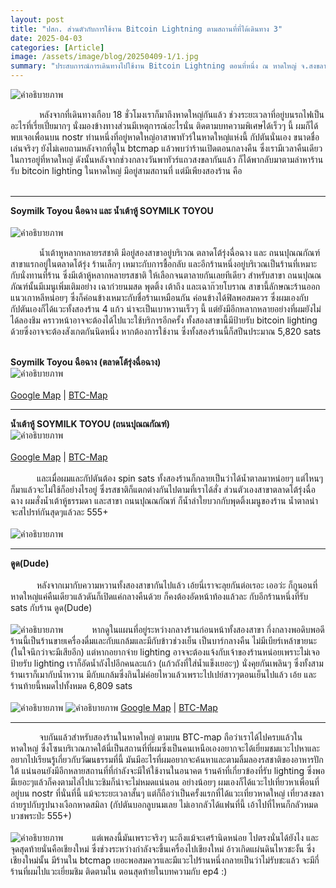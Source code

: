 ```yaml
---
layout: post
title: "ปสก. ส่วนตัวกับการใช้งาน Bitcoin Lightning ตามสถานที่ที่ได้เดินทาง 3"
date: 2025-04-03
categories: [Article]
image: /assets/image/blog/20250409-1/1.jpg
summary: "ประสบการณ์การเดินทางไปใช้งาน Bitcoin Lightning ตอนที่หนึ่ง ณ หาดใหญ่ จ.สงขลา จะเป็นยังไงติดตามกัน"
---
```


<img src="{{ '/assets/image/blog/20250409-1/1.jpg' | relative_url }}"
     alt="คำอธิบายภาพ"
     class="mx-auto rounded-xl mb-6"
     loading="lazy">

&ensp;&ensp;&ensp;&ensp;&ensp;&ensp; หลังจากที่เดินทางเกือบ 18 ชั่วโมงเราก็มาถึงหาดใหญ่กันแล้ว ช่วงระยะเวลาที่อยู่บนรถไฟเป็นอะไรที่เรี่ยเปี่ยมากๆ นั่งมองข้างทางส่วนมีเหตุการณ์อะไรนั่น ติดตามบทความพิเศษได้เร็วๆ นี้ ผมก็ได้พบเจอเพื่อนบน nostr ท่านหนึ่งที่อยู่หาดใหญ่อาสาพาทัวร์ในหาดใหญ่แห่งนี้ กัปตันนั่นเอง ขนาดชื่อเล่นจริงๆ ยังไม่เคยถามหลังจากที่ดูใน btcmap แล้วพบว่าร้านเปิดตอนกลางคืน ซึ่งเรามีเวลาคืนเดียวในการอยู่ที่หาดใหญ่ ดังนั้นหลังจากช่วงกลางวันพาทัวร์แถวสงขลากันแล้ว ก็ได้พากลับมาตามล่าหาร้านรับ bitcoin lighting ในหาดใหญ่ มีอยู่สามสถานที่ แต่มีเพียงสองร้าน คือ
<br><br>

<hr class="my-5">

<b class="text-xl mb-2">Soymilk Toyou ฉือฉาง และ น้ำเต้าหู้ SOYMILK TOYOU</b>
<br><br>
<img src="{{ '/assets/image/blog/20250409-1/2.jpg' | relative_url }}"
     alt="คำอธิบายภาพ"
     class="mx-auto rounded-xl mb-6"
     loading="lazy">

&ensp;&ensp;&ensp;&ensp;&ensp;&ensp; น้ำเต้าหูหลากหลายรสชาติ มีอยู่สองสาขาอยู่บริเวณ ตลาดโต้รุ่งฉื่อฉาง และ ถนนปุณณกัณฑ์ สาขาแรกอยู่ในตลาดโต้รุ่ง ร้านเล็กๆ เหมาะกับการชื้อกลับ และอีกร้านหนึ่งอยู่บริเวณเป็นร้านที่เหมาะกับนั่งทานที่ร้าน ซึ่งมีเต้าหู้หลากหลายรสชาติ ให้เลือกจนตาลายกันเลยทีเดียว สำหรับสาขา ถนนปุณณภัณฑ์นั้นมีเมนูเพิ่มเติมอย่าง เฉาก๋วยนมสด พุดติ้ง เต้าถึง และเฉาก๊วยโบราณ สาขานี้ลักษณะร้านออกแนวเกาหลีหน่อยๆ ซึ่งก็ค่อนข้างเหมาะกับชื่อร้านเหมือนกัน ค่อนข้างได้ฟิลพอสมควร ซึ่งผมเองกับกัปตันเองก็ได้แวะทั้งสองร้าน 4 แก้ว น่าจะเป็นเบาหวานเร็วๆ นี้ แต่ยังมีอีกหลากหลายอย่างที่ผมยังไม่ได้ลองชิม คราวหน้าอาจจะต้องได้ไปแวะใช้บริการอีกครั้ง ทั้งสองสาขานี้มีป้ายรับ bitcoin lighting ด้วยซึ่งอาจจะต้องสังเกตกันนิดหนึ่ง หากต้องการใช้งาน ซึ่งทั้งสองร้านนี้ก็สปีนประมาณ 5,820 sats
<br><br>

<div class="text-md mb-2"><b>Soymilk Toyou ฉือฉาง (ตลาดโต้รุ่งฉื่อฉาง)</b></div>
<img src="{{ '/assets/image/blog/20250409-1/3.jpg' | relative_url }}"
     alt="คำอธิบายภาพ"
     class="mx-auto rounded-xl"
     loading="lazy">
<br><br>
<a href="https://maps.app.goo.gl/1PUVX3wkuzLBrQjw7" target="_blank" class="rounded-sm bg-gray-400 px-2 py-2 text-white">Google Map</a> | 
<a href="https://btcmap.org/merchant/node:12351330907" target="_blank" class="rounded-sm px-2 py-2 bg-gray-400 text-white">BTC-Map</a>
<hr class="my-5">
<div class="text-md mb-2"><b>น้ำเต้าหู้ SOYMILK TOYOU (ถนนปุณณกัณฑ์)</b></div>
<img src="{{ '/assets/image/blog/20250409-1/4.jpg' | relative_url }}"
     alt="คำอธิบายภาพ"
     class="mx-auto rounded-xl"
     loading="lazy">
<br><br>
<a href="https://maps.app.goo.gl/FFaZSXKEvGwKvrwZ7" target="_blank" class="rounded-sm bg-gray-400 px-2 py-2 text-white">Google Map</a> | 
<a href="https://btcmap.org/merchant/node:12346018233" target="_blank" class="rounded-sm px-2 py-2 bg-gray-400 text-white">BTC-Map</a>
<br><br>
&ensp;&ensp;&ensp;&ensp;&ensp;&ensp;และเมื่อผมและกัปตันต้อง spin sats ทั้งสองร้านก็กลายเป็นว่าได้น้ำตาลมาหน่อยๆ แต่ไหนๆก็มาแล้วจะไม่ใช้ก็อย่างไรอยู่ ซึ่งรสชาติก็แตกต่างกันไปตามที่เราได้สั่ง ส่วนตัวเองสาขาตลาดโต้รุ่งฉื่อฉาง ผมสั่งน้ำเต้าหู้ธรรมดา และสาขา ถนนปุณณกัณฑ์ ก็น้ำลำใยบวกกับพุดติ้งเมนูของร้าน น้ำตาลน่าจะสไปรท์กันสุดๆแล้วละ 555+
<br><br>
<img src="{{ '/assets/image/blog/20250409-1/5.jpg' | relative_url }}"
     alt="คำอธิบายภาพ"
     class="mx-auto rounded-xl"
     loading="lazy">
<hr class="my-5">
<b class="text-xl mb-2">ดูด(Dude)</b>
<br><br>
&ensp;&ensp;&ensp;&ensp;&ensp;&ensp;หลังจากเมากับความหวานทั้งสองสาขากันไปแล้ว เอ้ยนี่เราจะลุยกันต่อเรอะ เออว่ะ ก็กูนอนที่หาดใหญ่แค่คืนเดียวแล้วดันก็เปิดแค่กลางคืนด้วย ก็คงต้องอัดหน้าท้องแล้วละ กับอีกร้านหนึ่งที่รับ sats กับร้าน ดูด(Dude)
<br><br>
<img src="{{ '/assets/image/blog/20250409-1/6.jpg' | relative_url }}"
     alt="คำอธิบายภาพ"
     class="mx-auto rounded-xl mb-6"
     loading="lazy">
&ensp;&ensp;&ensp;&ensp;&ensp;&ensp;หากดูในแผนที่อยู่ระหว่างกลางร้านก่อนหน้าทั้งสองสาขา กึ่งกลางพอดิบพอดี ร้านนี้เป็นร้านขายเครื่องดื่มและกับแกล้มและมีกับข้าวช่วงเย็น เป็นบาร์กลางคืน ไม่มีเบียร์เหล้าขายนะ (ในใจนึกว่าจะมีเสียอีก) แต่หากอยากจ่าย lighting อาจจะต้องแจ้งกับเจ้าของร้านหน่อยเพราะไม่เจอป้ายรับ lighting เราก็อัดน้ำถังไปอีกคนละแก้ว (แก้วถังที่ใส่น้ำแข็งเยอะๆ) นั่งคุยกันเพลินๆ ซึ่งทั้งสามร้านเราก็เมากับน้ำหวาน มีกับแกล้มซึ่งกินไม่ค่อยไหวแล้วเพราะไปเปย์สาวๆตอนเย็นไปแล้ว เอ้ย และร้านท้ายนี้หมดไปทั้งหมด 6,809 sats
<br><br>
<img src="{{ '/assets/image/blog/20250409-1/7.jpg' | relative_url }}"
     alt="คำอธิบายภาพ"
     class="mx-auto rounded-xl mb-6"
     loading="lazy">
<img src="{{ '/assets/image/blog/20250409-1/8.jpg' | relative_url }}"
     alt="คำอธิบายภาพ"
     class="mx-auto rounded-xl mb-6"
     loading="lazy">
<a href="https://maps.app.goo.gl/41Tsj4GLWvm7M6TC6" target="_blank" class="rounded-sm bg-gray-400 px-2 py-2 text-white">Google Map</a> | 
<a href="https://btcmap.org/merchant/node:12478715046" target="_blank" class="rounded-sm px-2 py-2 bg-gray-400 text-white">BTC-Map</a>
<hr class="my-5">
&ensp;&ensp;&ensp;&ensp;&ensp;&ensp; จบกันแล้วสำหรับสองร้านในหาดใหญ่ ตามบน BTC-map ถือว่าเราได้ไปครบแล้วในหาดใหญ่ ซึ่งโซนบริเวณภาคใต้นี่เป็นสถานที่ที่ผมซึ่งเป็นคนเหนือเองอยากจะได้เยี่ยมชมแวะไปหาและอยากไปเรียนรู้เกี่ยวกับวัฒนธรรมที่นี้ มันมีอะไรที่ผมอยากจะค้นหาและตามลิ้มลองรสชาติของอาหารปักใต้ แน่นอนยังมีอีกหลายสถานที่ที่กำลังจะมีให้ใช้งานในอนาคต ร้านค้าที่เกี่ยวข้องที่รับ lighting ซึ่งพอมีเยอะๆแล้วก็คงตามไล่ไปแวะชิมก็น่าจะไม่หมดแน่นอน อย่างน้อยๆ ผมเองก็ได้แวะไปเที่ยวหาเพื่อนที่อยู่บน nostr ที่นั่นที่นี้ แม้จะระยะเวลาสั้นๆ แต่ก็ถือว่าเป็นครั้งแรกที่ได้แวะเที่ยวหาดใหญ่ เที่ยวสงขลา ถ่ายรูปกับรูปนางเงือกหาดสมิลา (กัปตันบอกลูบนมเลย ไม่เอากลัวได้แฟนที่นี้ เอ้าไปที่ไหนก็กลัวหมด บวชพระป่ะ 555+)
<br><br>
<img src="{{ '/assets/image/blog/20250409-1/9.jpg' | relative_url }}"
     alt="คำอธิบายภาพ"
     class="mx-auto rounded-xl mb-6"
     loading="lazy">
&ensp;&ensp;&ensp;&ensp;&ensp;&ensp;แต่เพลงนี้มันเพราะจริงๆ นะถึงแม้จะเศร้านิดหน่อย ไปตรงนั่นได้ยังไง และจุดสุดท้ายนั่นคือเชียงใหม่ ซึ่งช่วงระหว่างกำลังจะขึ้นเครื่องไปเชียงใหม่ อ้าวเกิดแผ่นดินไหวชะงั้น ซึ่งเชียงใหม่นั้น มีร้านใน btcmap เยอะพอสมควรและมีแวะไปร้านหนึ่งกลายเป็นว่าไม่รับชะแล้ว จะมีกี่ร้านที่ผมไปแวะเยี่ยมชิม ติดตามใน ตอนสุดท้ายในบทความกับ ep4 :)

